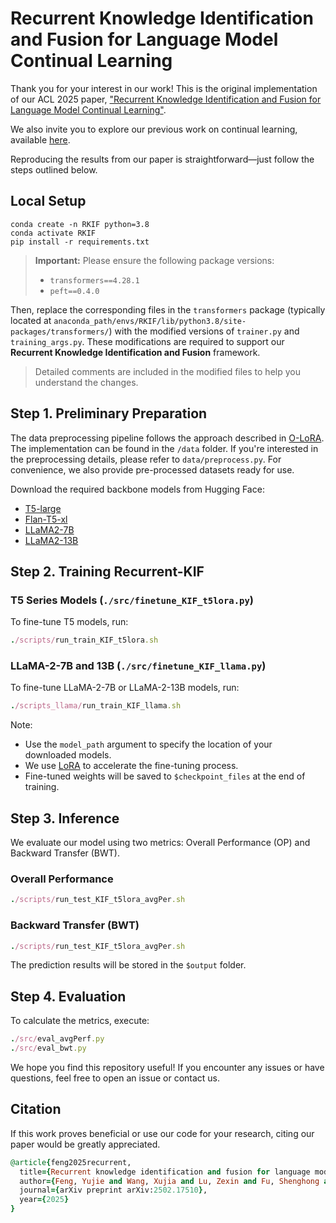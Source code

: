 # Recurrent Knowledge Identification and Fusion for Language Model Continual Learning
Thank you for your interest in our work! This is the original implementation of our ACL 2025 paper, ["Recurrent Knowledge Identification and Fusion for Language Model Continual Learning"](https://arxiv.org/abs/2502.17510).

We also invite you to explore our previous work on continual learning, available [here](https://github.com/WoodScene/TaSL).

Reproducing the results from our paper is straightforward—just follow the steps outlined below.

## Local Setup
```
conda create -n RKIF python=3.8
conda activate RKIF
pip install -r requirements.txt
```

> **Important:**
> Please ensure the following package versions:
>
> * `transformers==4.28.1`
> * `peft==0.4.0`

Then, replace the corresponding files in the `transformers` package (typically located at `anaconda_path/envs/RKIF/lib/python3.8/site-packages/transformers/`) with the modified versions of `trainer.py` and `training_args.py`.
These modifications are required to support our **Recurrent Knowledge Identification and Fusion** framework.

> Detailed comments are included in the modified files to help you understand the changes.


## Step 1. Preliminary Preparation
The data preprocessing pipeline follows the approach described in [O-LoRA](https://github.com/cmnfriend/O-LoRA). The implementation can be found in the `/data` folder. If you're interested in the preprocessing details, please refer to `data/preprocess.py`. For convenience, we also provide pre-processed datasets ready for use.

Download the required backbone models from Hugging Face:
* [T5-large](https://huggingface.co/google-t5/t5-large)
* [Flan-T5-xl](https://huggingface.co/google/flan-t5-xl)
* [LLaMA2-7B](https://huggingface.co/meta-llama/Llama-2-7b-chat-hf)
* [LLaMA2-13B](https://huggingface.co/meta-llama/Llama-2-13b-chat-hf)


## Step 2. Training Recurrent-KIF
### T5 Series Models (`./src/finetune_KIF_t5lora.py`)
To fine-tune T5 models, run:
```ruby
./scripts/run_train_KIF_t5lora.sh
```
### LLaMA-2-7B and 13B (`./src/finetune_KIF_llama.py`)
To fine-tune LLaMA-2-7B or LLaMA-2-13B models, run:
```ruby
./scripts_llama/run_train_KIF_llama.sh
```
Note:
* Use the `model_path` argument to specify the location of your downloaded models.
* We use [LoRA](https://github.com/microsoft/LoRA) to accelerate the fine-tuning process.
* Fine-tuned weights will be saved to `$checkpoint_files` at the end of training. 

## Step 3. Inference
We evaluate our model using two metrics: Overall Performance (OP) and Backward Transfer (BWT).

### **Overall Performance**
```ruby
./scripts/run_test_KIF_t5lora_avgPer.sh
```
### Backward Transfer (**BWT**)
```ruby
./scripts/run_test_KIF_t5lora_avgPer.sh
```
The prediction results will be stored in the `$output` folder.



## Step 4. Evaluation
To calculate the metrics, execute:
```ruby
./src/eval_avgPerf.py
./src/eval_bwt.py
```

We hope you find this repository useful! If you encounter any issues or have questions, feel free to open an issue or contact us.


## Citation
If this work proves beneficial or use our code for your research, citing our paper would be greatly appreciated.
```ruby
@article{feng2025recurrent,
  title={Recurrent knowledge identification and fusion for language model continual learning},
  author={Feng, Yujie and Wang, Xujia and Lu, Zexin and Fu, Shenghong and Shi, Guangyuan and Xu, Yongxin and Wang, Yasha and Yu, Philip S and Chu, Xu and Wu, Xiao-Ming},
  journal={arXiv preprint arXiv:2502.17510},
  year={2025}
}
```